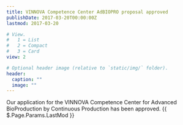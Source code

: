 ```yaml
---
title: VINNOVA Competence Center AdBIOPRO proposal approved  
publishDate: 2017-03-20T00:00:00Z
lastmod: 2017-03-20

# View.
#   1 = List
#   2 = Compact
#   3 = Card
view: 2

# Optional header image (relative to `static/img/` folder).
header:
  caption: ""
  image: ""
---
```

Our application for the VINNOVA Competence Center for Advanced BioProduction by Continuous Production has been approved. 
{{ $.Page.Params.LastMod }}

